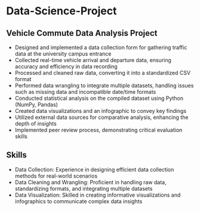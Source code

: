 # Data-Science-Project

## Vehicle Commute Data Analysis Project

- Designed and implemented a data collection form for gathering traffic data at the university campus entrance
- Collected real-time vehicle arrival and departure data, ensuring accuracy and efficiency in data recording
- Processed and cleaned raw data, converting it into a standardized CSV format
- Performed data wrangling to integrate multiple datasets, handling issues such as missing data and incompatible date/time formats
- Conducted statistical analysis on the compiled dataset using Python (NumPy, Pandas)
- Created data visualizations and an infographic to convey key findings
- Utilized external data sources for comparative analysis, enhancing the depth of insights
- Implemented peer review process, demonstrating critical evaluation skills

## Skills

- Data Collection: Experience in designing efficient data collection methods for real-world scenarios
- Data Cleaning and Wrangling: Proficient in handling raw data, standardizing formats, and integrating multiple datasets
- Data Visualization: Skilled in creating informative visualizations and infographics to communicate complex data insights


